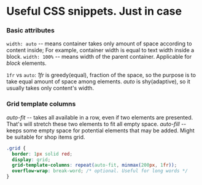 # Useful CSS snippets. Just in case

### Basic attributes
`width: auto` -- means container takes only amount of space according to content inside; For example, container width is equal to text width inside a block.
`width: 100%` -- means width of the parent container. Applicable for _block_ elements.

`1fr` vs `auto`: _1fr_ is greedy(equal), fraction of the space, so the purpose is to take equal amount of space among elements. _auto_ is shy(adaptive), so it usually takes only content's width.

### Grid template columns
   _auto-fit_ -- takes all available in a row, even if two elements are presented. That's will stretch these two elements to fit all empty space.
   _auto-fill_ -- keeps some empty space for potential elements that may be added. Might be suitable for shop items grid.
```css
.grid {
  border: 1px solid red;
  display: grid;
  grid-template-columns: repeat(auto-fit, minmax(200px, 1fr));
  overflow-wrap: break-word; /* optional. Useful for long words */
}
